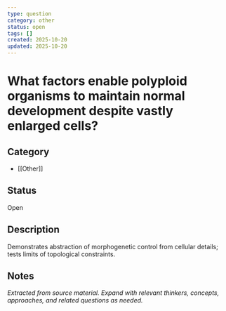 ```yaml
---
type: question
category: other
status: open
tags: []
created: 2025-10-20
updated: 2025-10-20
---
```


# What factors enable polyploid organisms to maintain normal development despite vastly enlarged cells?

## Category

- [[Other]]

## Status

Open

## Description

Demonstrates abstraction of morphogenetic control from cellular details; tests limits of topological constraints.

## Notes

*Extracted from source material. Expand with relevant thinkers, concepts, approaches, and related questions as needed.*
